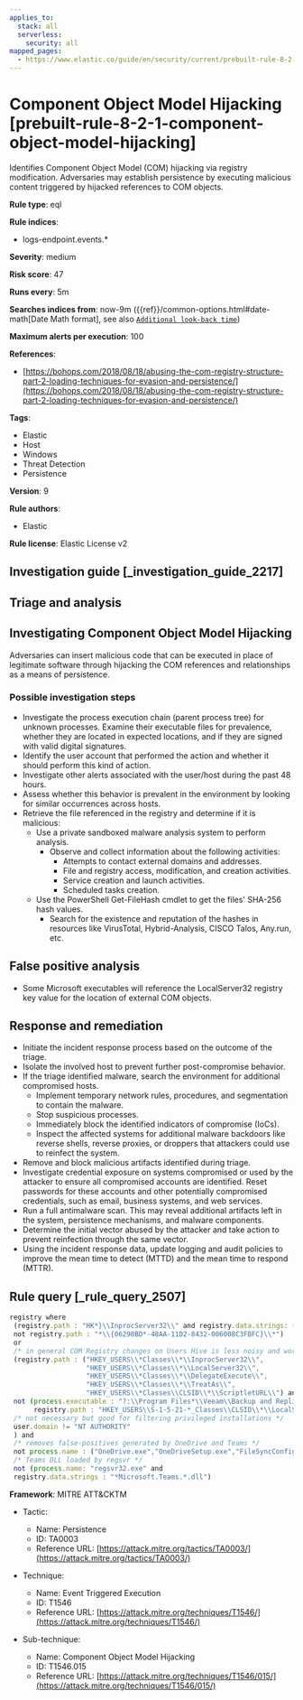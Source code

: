 ```yaml
---
applies_to:
  stack: all
  serverless:
    security: all
mapped_pages:
  - https://www.elastic.co/guide/en/security/current/prebuilt-rule-8-2-1-component-object-model-hijacking.html
---
```


# Component Object Model Hijacking [prebuilt-rule-8-2-1-component-object-model-hijacking]

Identifies Component Object Model (COM) hijacking via registry modification. Adversaries may establish persistence by executing malicious content triggered by hijacked references to COM objects.

**Rule type**: eql

**Rule indices**:

* logs-endpoint.events.*

**Severity**: medium

**Risk score**: 47

**Runs every**: 5m

**Searches indices from**: now-9m ({{ref}}/common-options.html#date-math[Date Math format], see also [`Additional look-back time`](docs-content://solutions/security/detect-and-alert/create-detection-rule.md#rule-schedule))

**Maximum alerts per execution**: 100

**References**:

* [https://bohops.com/2018/08/18/abusing-the-com-registry-structure-part-2-loading-techniques-for-evasion-and-persistence/](https://bohops.com/2018/08/18/abusing-the-com-registry-structure-part-2-loading-techniques-for-evasion-and-persistence/)

**Tags**:

* Elastic
* Host
* Windows
* Threat Detection
* Persistence

**Version**: 9

**Rule authors**:

* Elastic

**Rule license**: Elastic License v2

## Investigation guide [_investigation_guide_2217]

## Triage and analysis

## Investigating Component Object Model Hijacking

Adversaries can insert malicious code that can be executed in place of legitimate software through hijacking the COM references and relationships as a means of persistence.

### Possible investigation steps

- Investigate the process execution chain (parent process tree) for unknown processes. Examine their executable files
for prevalence, whether they are located in expected locations, and if they are signed with valid digital signatures.
- Identify the user account that performed the action and whether it should perform this kind of action.
- Investigate other alerts associated with the user/host during the past 48 hours.
- Assess whether this behavior is prevalent in the environment by looking for similar occurrences across hosts.
- Retrieve the file referenced in the registry and determine if it is malicious:
  - Use a private sandboxed malware analysis system to perform analysis.
    - Observe and collect information about the following activities:
      - Attempts to contact external domains and addresses.
      - File and registry access, modification, and creation activities.
      - Service creation and launch activities.
      - Scheduled tasks creation.
  - Use the PowerShell Get-FileHash cmdlet to get the files' SHA-256 hash values.
    - Search for the existence and reputation of the hashes in resources like VirusTotal, Hybrid-Analysis, CISCO Talos, Any.run, etc.

## False positive analysis

- Some Microsoft executables will reference the LocalServer32 registry key value for the location of external COM objects.

## Response and remediation

- Initiate the incident response process based on the outcome of the triage.
- Isolate the involved host to prevent further post-compromise behavior.
- If the triage identified malware, search the environment for additional compromised hosts.
  - Implement temporary network rules, procedures, and segmentation to contain the malware.
  - Stop suspicious processes.
  - Immediately block the identified indicators of compromise (IoCs).
  - Inspect the affected systems for additional malware backdoors like reverse shells, reverse proxies, or droppers that
  attackers could use to reinfect the system.
- Remove and block malicious artifacts identified during triage.
- Investigate credential exposure on systems compromised or used by the attacker to ensure all compromised accounts are
identified. Reset passwords for these accounts and other potentially compromised credentials, such as email, business
systems, and web services.
- Run a full antimalware scan. This may reveal additional artifacts left in the system, persistence mechanisms, and
malware components.
- Determine the initial vector abused by the attacker and take action to prevent reinfection through the same vector.
- Using the incident response data, update logging and audit policies to improve the mean time to detect (MTTD) and the
mean time to respond (MTTR).

## Rule query [_rule_query_2507]

```js
registry where
 (registry.path : "HK*}\\InprocServer32\\" and registry.data.strings: ("scrobj.dll", "C:\\*\\scrobj.dll") and
 not registry.path : "*\\{06290BD*-48AA-11D2-8432-006008C3FBFC}\\*")
 or
 /* in general COM Registry changes on Users Hive is less noisy and worth alerting */
 (registry.path : ("HKEY_USERS\\*Classes\\*\\InprocServer32\\",
                   "HKEY_USERS\\*Classes\\*\\LocalServer32\\",
                   "HKEY_USERS\\*Classes\\*\\DelegateExecute\\",
                   "HKEY_USERS\\*Classes\\*\\TreatAs\\",
                   "HKEY_USERS\\*Classes\\CLSID\\*\\ScriptletURL\\") and
 not (process.executable : "?:\\Program Files*\\Veeam\\Backup and Replication\\Console\\veeam.backup.shell.exe" and
      registry.path : "HKEY_USERS\\S-1-5-21-*_Classes\\CLSID\\*\\LocalServer32\\") and
 /* not necessary but good for filtering privileged installations */
 user.domain != "NT AUTHORITY"
 ) and
 /* removes false-positives generated by OneDrive and Teams */
 not process.name : ("OneDrive.exe","OneDriveSetup.exe","FileSyncConfig.exe","Teams.exe") and
 /* Teams DLL loaded by regsvr */
 not (process.name: "regsvr32.exe" and
 registry.data.strings : "*Microsoft.Teams.*.dll")
```

**Framework**: MITRE ATT&CKTM

* Tactic:

    * Name: Persistence
    * ID: TA0003
    * Reference URL: [https://attack.mitre.org/tactics/TA0003/](https://attack.mitre.org/tactics/TA0003/)

* Technique:

    * Name: Event Triggered Execution
    * ID: T1546
    * Reference URL: [https://attack.mitre.org/techniques/T1546/](https://attack.mitre.org/techniques/T1546/)

* Sub-technique:

    * Name: Component Object Model Hijacking
    * ID: T1546.015
    * Reference URL: [https://attack.mitre.org/techniques/T1546/015/](https://attack.mitre.org/techniques/T1546/015/)



